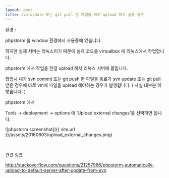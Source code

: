 ```yaml
---
layout: post
title: svn update 또는 git pull 한 파일을 바로 upload 하고 싶을 경우
---
```


환경 :

phpstorm 을 window 환경에서 사용중에 있습니다. 

하지만 실제 서버는 리눅스이기 때문에 실제 코드를 virtualbox 에 리눅스에서 작업합니다. 
 
phpstorm 에서 작업을 한걸 upload 해서 리눅스 서버에 올립니다.

협업시 내가 svn commit 또는 git push 한 파일을 동료가 svn update 또는 git pull 받은 경우에 바로 vm에 파일을 upload 해야하는 경우가 발생합니다. ( 사실 대부분 이렇습니다. )

phpstorm 에서

Tools -> deployment -> options 에 ‘Upload external changes’를 선택하면 됩니다.

![phpstorm screenshot]({{ site.url }}/assets/20160603/upload_external_changes.png)

<br>

관련 링크

http://stackoverflow.com/questions/21257966/phpstorm-automatically-upload-to-default-server-after-update-from-svn